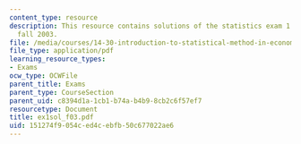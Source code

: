 ```yaml
---
content_type: resource
description: This resource contains solutions of the statistics exam 1 for the semester,
  fall 2003.
file: /media/courses/14-30-introduction-to-statistical-method-in-economics-spring-2006/151274f9054ced4cebfb50c677022ae6_ex1sol_f03.pdf
file_type: application/pdf
learning_resource_types:
- Exams
ocw_type: OCWFile
parent_title: Exams
parent_type: CourseSection
parent_uid: c8394d1a-1cb1-b74a-b4b9-8cb2c6f57ef7
resourcetype: Document
title: ex1sol_f03.pdf
uid: 151274f9-054c-ed4c-ebfb-50c677022ae6
---
```

